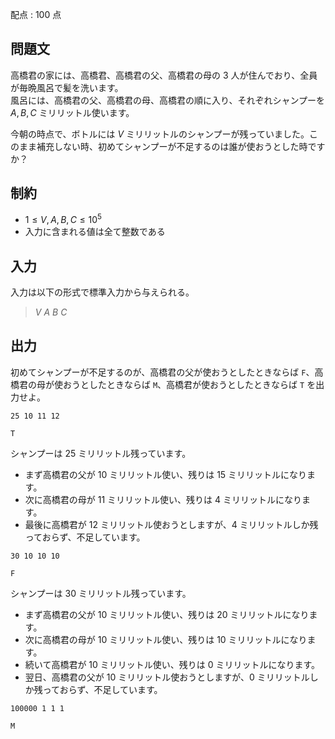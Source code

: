配点 : $100$ 点

## 問題文

高橋君の家には、高橋君、高橋君の父、高橋君の母の $3$ 人が住んでおり、全員が毎晩風呂で髪を洗います。<br>
風呂には、高橋君の父、高橋君の母、高橋君の順に入り、それぞれシャンプーを $A,B,C$ ミリリットル使います。

今朝の時点で、ボトルには $V$ ミリリットルのシャンプーが残っていました。このまま補充しない時、初めてシャンプーが不足するのは誰が使おうとした時ですか？

## 制約

- $1 \leq V,A,B,C \leq 10^5$
- 入力に含まれる値は全て整数である

## 入力

入力は以下の形式で標準入力から与えられる。

> $V$ $A$ $B$ $C$

## 出力

初めてシャンプーが不足するのが、高橋君の父が使おうとしたときならば `F`、高橋君の母が使おうとしたときならば `M`、高橋君が使おうとしたときならば `T` を出力せよ。

```input1
25 10 11 12
```

```output1
T
```

シャンプーは $25$ ミリリットル残っています。

- まず高橋君の父が $10$ ミリリットル使い、残りは $15$ ミリリットルになります。
- 次に高橋君の母が $11$ ミリリットル使い、残りは $4$ ミリリットルになります。
- 最後に高橋君が $12$ ミリリットル使おうとしますが、$4$ ミリリットルしか残っておらず、不足しています。

```input2
30 10 10 10
```

```output2
F
```

シャンプーは $30$ ミリリットル残っています。

- まず高橋君の父が $10$ ミリリットル使い、残りは $20$ ミリリットルになります。
- 次に高橋君の母が $10$ ミリリットル使い、残りは $10$ ミリリットルになります。
- 続いて高橋君が $10$ ミリリットル使い、残りは $0$ ミリリットルになります。
- 翌日、高橋君の父が $10$ ミリリットル使おうとしますが、$0$ ミリリットルしか残っておらず、不足しています。

```input3
100000 1 1 1
```

```output3
M
```